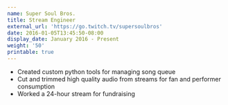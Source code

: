```yaml
---
name: Super Soul Bros.
title: Stream Engineer
external_url: 'https://go.twitch.tv/supersoulbros'
date: 2016-01-05T13:45:50-08:00
display_date: January 2016 - Present
weight: '50'
printable: true
---
```

* Created custom python tools for managing song queue
* Cut and trimmed high quality audio from streams for fan and performer consumption
* Worked a 24-hour stream for fundraising
